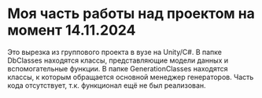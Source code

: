 # Моя часть работы над проектом на момент 14.11.2024

Это вырезка из группового проекта в вузе на Unity/C#.
В папке DbClasses находятся классы, представляющие модели данных и вспомогательные функции.
В папке GenerationClasses находятся классы, к которым обращается основной менеджер генераторов.
Часть кода отсутствует, т.к. функционал ещё не был реализован.